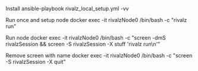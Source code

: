 Install
ansible-playbook rivalz_local_setup.yml -vv

Run once and setup node
docker exec -it rivalzNode0 /bin/bash -c "rivalz run"

Run node
docker exec -it rivalzNode0 /bin/bash -c "screen -dmS rivalzSession && screen -S rivalzSession -X stuff 'rivalz run\n'"

Remove screen with name
docker exec -it rivalzNode0 /bin/bash -c "screen -S rivalzSession -X quit"
